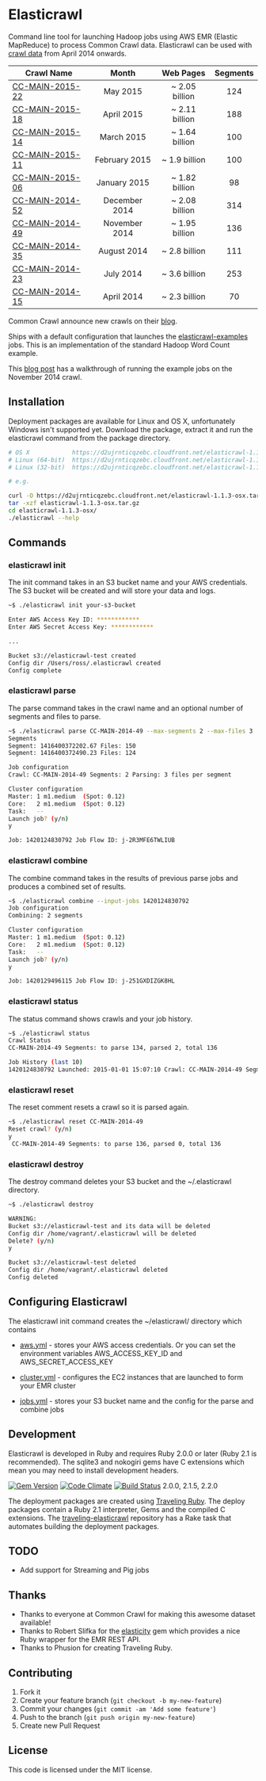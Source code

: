 # Elasticrawl

Command line tool for launching Hadoop jobs using AWS EMR (Elastic MapReduce) to process Common Crawl data.
Elasticrawl can be used with [crawl data](http://commoncrawl.org/the-data/get-started/) from April 2014 onwards.

| Crawl Name     | Month     | Web Pages  | Segments
| -------------- |:---------:|:----------:|:-------:
| [CC-MAIN-2015-22](http://blog.commoncrawl.org/2015/07/may-2015-crawl-archive-available/) | May 2015 | ~ 2.05 billion | 124
| [CC-MAIN-2015-18](http://blog.commoncrawl.org/2015/05/april-2015-crawl-archive-available/) | April 2015 | ~ 2.11 billion | 188
| [CC-MAIN-2015-14](http://blog.commoncrawl.org/2015/05/march-2015-crawl-archive-available/) | March 2015 | ~ 1.64 billion | 100
| [CC-MAIN-2015-11](http://blog.commoncrawl.org/2015/03/february-2015-crawl-archive-available/) | February 2015 | ~ 1.9 billion | 100
| [CC-MAIN-2015-06](http://blog.commoncrawl.org/2015/03/january-2015-crawl-archive-available/) | January 2015 | ~ 1.82 billion | 98
| [CC-MAIN-2014-52](http://blog.commoncrawl.org/2015/01/december-2014-crawl-archive-available/) | December 2014 | ~ 2.08 billion | 314
| [CC-MAIN-2014-49](http://blog.commoncrawl.org/2014/12/november-2014-crawl-archive-available/) | November 2014 | ~ 1.95 billion | 136
| [CC-MAIN-2014-35](http://blog.commoncrawl.org/2014/09/august-2014-crawl-data-available/) | August 2014 | ~ 2.8 billion | 111
| [CC-MAIN-2014-23](http://blog.commoncrawl.org/2014/08/july-2014-crawl-data-available/) | July 2014 | ~ 3.6 billion | 253
| [CC-MAIN-2014-15](http://blog.commoncrawl.org/2014/07/april-2014-crawl-data-available/) | April 2014 | ~ 2.3 billion | 70

Common Crawl announce new crawls on their [blog](http://blog.commoncrawl.org/).

Ships with a default configuration that launches the
[elasticrawl-examples](https://github.com/rossf7/elasticrawl-examples) jobs.
This is an implementation of the standard Hadoop Word Count example.

This [blog post](https://rossfairbanks.com/2015/01/03/parsing-common-crawl-using-elasticrawl.html) has a walkthrough of running the example jobs on the November 2014 crawl.

## Installation

Deployment packages are available for Linux and OS X, unfortunately Windows isn't supported yet. Download the package, extract it and run the elasticrawl command from the package directory.

```bash
# OS X            https://d2ujrnticqzebc.cloudfront.net/elasticrawl-1.1.3-osx.tar.gz
# Linux (64-bit)  https://d2ujrnticqzebc.cloudfront.net/elasticrawl-1.1.3-linux-x86_64.tar.gz
# Linux (32-bit)  https://d2ujrnticqzebc.cloudfront.net/elasticrawl-1.1.3-linux-x86.tar.gz

# e.g.

curl -O https://d2ujrnticqzebc.cloudfront.net/elasticrawl-1.1.3-osx.tar.gz
tar -xzf elasticrawl-1.1.3-osx.tar.gz
cd elasticrawl-1.1.3-osx/
./elasticrawl --help
```

## Commands

### elasticrawl init

The init command takes in an S3 bucket name and your AWS credentials. The S3 bucket will be created
and will store your data and logs.

```bash
~$ ./elasticrawl init your-s3-bucket

Enter AWS Access Key ID: ************
Enter AWS Secret Access Key: ************

...

Bucket s3://elasticrawl-test created
Config dir /Users/ross/.elasticrawl created
Config complete
```

### elasticrawl parse

The parse command takes in the crawl name and an optional number of segments and files to parse.

```bash
~$ ./elasticrawl parse CC-MAIN-2014-49 --max-segments 2 --max-files 3
Segments
Segment: 1416400372202.67 Files: 150
Segment: 1416400372490.23 Files: 124

Job configuration
Crawl: CC-MAIN-2014-49 Segments: 2 Parsing: 3 files per segment

Cluster configuration
Master: 1 m1.medium  (Spot: 0.12)
Core:   2 m1.medium  (Spot: 0.12)
Task:   --
Launch job? (y/n)
y

Job: 1420124830792 Job Flow ID: j-2R3MFE6TWLIUB
```

### elasticrawl combine

The combine command takes in the results of previous parse jobs and produces a combined set of results.

```bash
~$ ./elasticrawl combine --input-jobs 1420124830792
Job configuration
Combining: 2 segments

Cluster configuration
Master: 1 m1.medium  (Spot: 0.12)
Core:   2 m1.medium  (Spot: 0.12)
Task:   --
Launch job? (y/n)
y

Job: 1420129496115 Job Flow ID: j-251GXDIZGK8HL
```

### elasticrawl status

The status command shows crawls and your job history.

```bash
~$ ./elasticrawl status
Crawl Status
CC-MAIN-2014-49 Segments: to parse 134, parsed 2, total 136

Job History (last 10)
1420124830792 Launched: 2015-01-01 15:07:10 Crawl: CC-MAIN-2014-49 Segments: 2 Parsing: 3 files per segment
```

### elasticrawl reset

The reset comment resets a crawl so it is parsed again.

```bash
~$ ./elasticrawl reset CC-MAIN-2014-49
Reset crawl? (y/n)
y
 CC-MAIN-2014-49 Segments: to parse 136, parsed 0, total 136
```

### elasticrawl destroy

The destroy command deletes your S3 bucket and the ~/.elasticrawl directory.

```bash
~$ ./elasticrawl destroy

WARNING:
Bucket s3://elasticrawl-test and its data will be deleted
Config dir /home/vagrant/.elasticrawl will be deleted
Delete? (y/n)
y

Bucket s3://elasticrawl-test deleted
Config dir /home/vagrant/.elasticrawl deleted
Config deleted
```

## Configuring Elasticrawl

The elasticrawl init command creates the ~/elasticrawl/ directory which
contains

* [aws.yml](https://github.com/rossf7/.elasticrawl/blob/master/templates/aws.yml) -
stores your AWS access credentials. Or you can set the environment
variables AWS_ACCESS_KEY_ID and AWS_SECRET_ACCESS_KEY

* [cluster.yml](https://github.com/rossf7/elasticrawl/blob/master/templates/cluster.yml) -
configures the EC2 instances that are launched to form your EMR cluster

* [jobs.yml](https://github.com/rossf7/elasticrawl/blob/master/templates/jobs.yml) -
stores your S3 bucket name and the config for the parse and combine jobs

## Development

Elasticrawl is developed in Ruby and requires Ruby 2.0.0 or later (Ruby 2.1 is recommended). The sqlite3 and nokogiri gems have C extensions which mean you may need to install development headers.

[![Gem Version](https://badge.fury.io/rb/elasticrawl.png)](http://badge.fury.io/rb/elasticrawl)
[![Code Climate](https://codeclimate.com/github/rossf7/elasticrawl.png)](https://codeclimate.com/github/rossf7/elasticrawl)
[![Build Status](https://travis-ci.org/rossf7/elasticrawl.png?branch=master)](https://travis-ci.org/rossf7/elasticrawl) 2.0.0, 2.1.5, 2.2.0

The deployment packages are created using [Traveling Ruby](http://phusion.github.io/traveling-ruby/). The deploy packages contain a Ruby 2.1 interpreter, Gems and the compiled C extensions. The [traveling-elasticrawl](https://github.com/rossf7/traveling-elasticrawl) repository has a Rake task that automates building the deployment packages.

## TODO

* Add support for Streaming and Pig jobs

## Thanks

* Thanks to everyone at Common Crawl for making this awesome dataset available!
* Thanks to Robert Slifka for the [elasticity](https://github.com/rslifka/elasticity)
gem which provides a nice Ruby wrapper for the EMR REST API.
* Thanks to Phusion for creating Traveling Ruby.

## Contributing

1. Fork it
2. Create your feature branch (`git checkout -b my-new-feature`)
3. Commit your changes (`git commit -am 'Add some feature'`)
4. Push to the branch (`git push origin my-new-feature`)
5. Create new Pull Request

## License

This code is licensed under the MIT license.
